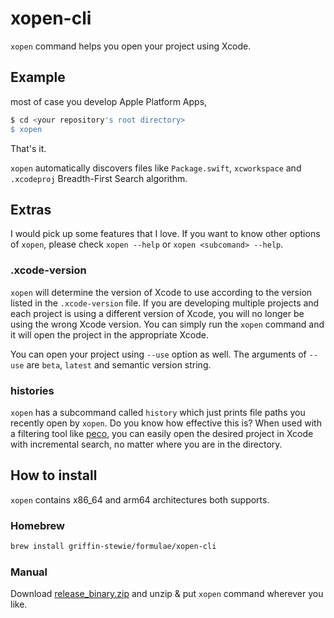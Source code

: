 # xopen-cli

`xopen` command helps you open your project using Xcode.

## Example

most of case you develop Apple Platform Apps,

```sh
$ cd <your repository's root directory>
$ xopen
```

That's it.

`xopen` automatically discovers files like `Package.swift`, `xcworkspace` and `.xcodeproj` Breadth-First Search algorithm.

## Extras

I would pick up some features that I love. If you want to know other options of `xopen`, please check `xopen --help` or `xopen <subcomand> --help`.

### .xcode-version

`xopen` will determine the version of Xcode to use according to the version listed in the `.xcode-version` file. If you are developing multiple projects and each project is using a different version of Xcode, you will no longer be using the wrong Xcode version. You can simply run the `xopen` command and it will open the project in the appropriate Xcode.

You can open your project using `--use` option as well. The arguments of `--use` are `beta`, `latest` and semantic version string.

### histories

`xopen` has a subcommand called `history` which just prints file paths you recently open by `xopen`. Do you know how effective this is? When used with a filtering tool like [peco](https://github.com/peco/peco), you can easily open the desired project in Xcode with incremental search, no matter where you are in the directory.

## How to install

`xopen` contains x86_64 and arm64 architectures both supports.

### Homebrew

```sh
brew install griffin-stewie/formulae/xopen-cli
```

### Manual

Download [release_binary.zip](https://github.com/griffin-stewie/xopen-cli/releases/latest) and unzip & put `xopen` command wherever you like.
